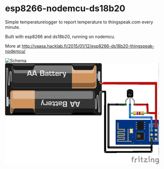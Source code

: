 # esp8266-nodemcu-ds18b20

Simple temperaturelogger to report temperature to thingspeak.com every minute.

Built with esp8266 and ds18b20, running on nodemcu.

More at http://vaasa.hacklab.fi/2015/01/12/esp8266-ds18b20-thingspeak-nodemcu/

![Schema](esp_ds_schem.png)
![Breadboard](esp_ds_bb.png)

